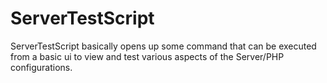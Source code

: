ServerTestScript
================

ServerTestScript basically opens up some command that can be executed from a basic ui to view and test various aspects of the Server/PHP configurations.
